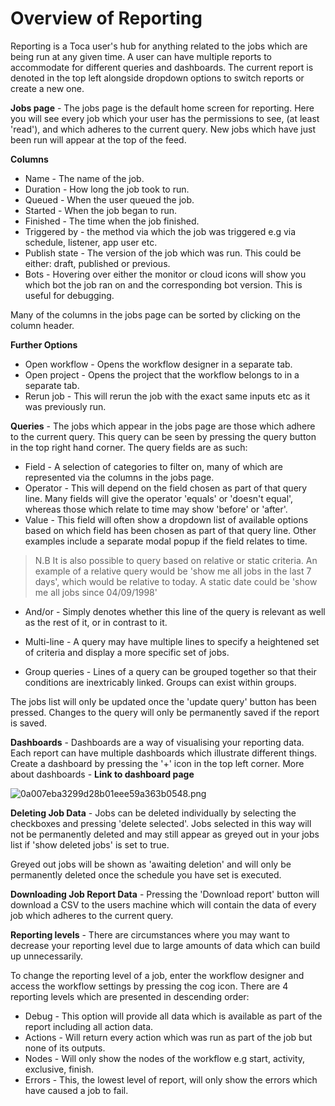 # Overview of Reporting

Reporting is a Toca user's hub for anything related to the jobs which are being run at any given time. A user can have multiple reports to accommodate for different queries and dashboards. The current report is denoted in the top left alongside dropdown options to switch reports or create a new one.

**Jobs page** - The jobs page is the default home screen for reporting. Here you will see every job which your user has the permissions to see, (at least 'read'), and which adheres to the current query. New jobs which have just been run will appear at the top of the feed.

**Columns**
- Name - The name of the job.
- Duration - How long the job took to run.
- Queued - When the user queued the job.
- Started - When the job began to run.
- Finished - The time when the job finished.
- Triggered by - the method via which the job was triggered e.g via schedule, listener, app user etc.
- Publish state - The version of the job which was run. This could be either: draft, published or previous.
- Bots - Hovering over either the monitor or cloud icons will show you which bot the job ran on and the corresponding bot version. This is useful for debugging.

Many of the columns in the jobs page can be sorted by clicking on the column header.

 **Further Options**
- Open workflow - Opens the workflow designer in a separate tab.
- Open project - Opens the project that the workflow belongs to in a separate tab.
- Rerun job - This will rerun the job with the exact same inputs etc as it was previously run.

**Queries** -  The jobs which appear in the jobs page are those which adhere to the current query. This query can be seen by pressing the query button in the top right hand corner. The query fields are as such:
- Field - A selection of categories to filter on, many of which are represented via the columns in the jobs page.
- Operator - This will depend on the field chosen as part of that query line. Many fields will give the operator 'equals' or 'doesn't equal', whereas those which relate to time may show 'before' or 'after'.
- Value - This field will often show a dropdown list of available options based on which field has been chosen as part of that query line. Other examples include a separate modal popup if the field relates to time.
 > N.B  It is also possible to query based on relative or static criteria. An example of a relative query would be 'show me all jobs in the last 7 days', which would be relative to today. A static date could be 'show me all jobs since 04/09/1998'
- And/or - Simply denotes whether this line of the query is relevant as well as the rest of it, or in contrast to it.

- Multi-line - A query may have multiple lines to specify a heightened set of criteria and display a more specific set of jobs.
- Group queries - Lines of a query can be grouped together so that their conditions are inextricably linked. Groups can exist within groups.

The jobs list will only be updated once the 'update query' button has been pressed. Changes to the query will only be permanently saved if the report is saved.

 **Dashboards** - Dashboards are a way of visualising your reporting data. Each report can have multiple dashboards which illustrate different things. Create a dashboard by pressing the '+' icon in the top left corner. More about dashboards - **Link to dashboard page**

 ![0a007eba3299d28b01eee59a363b0548.png](./0a007eba3299d28b01eee59a363b0548.png)

**Deleting Job Data** - Jobs can be deleted individually by selecting the checkboxes and pressing 'delete selected'. Jobs selected in this way will not be permanently deleted and may still appear as greyed out in your jobs list if 'show deleted jobs' is set to true.

Greyed out jobs will be shown as 'awaiting deletion' and will only be permanently deleted once the schedule you have set is executed.

**Downloading Job Report Data** - Pressing the 'Download report' button will download a CSV to the users machine which will contain the data of every job which adheres to the current query.
  
**Reporting levels** - There are circumstances where you may want to decrease your reporting level due to large amounts of data which can build up unnecessarily.

To change the reporting level of a job, enter the workflow designer and access the workflow settings by pressing the cog icon. There are 4 reporting levels which are presented in descending order:
- Debug - This option will provide all data which is available as part of the report including all action data.
- Actions - Will return every action which was run as part of the job but none of its outputs.
- Nodes - Will only show the nodes of the workflow e.g start, activity, exclusive, finish.
- Errors - This, the lowest level of report, will only show the errors which have caused a job to fail.
